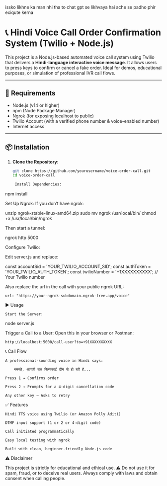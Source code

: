 


issko likhne ka man nhi tha to chat gpt se likhvaya hai ache se padho phir eciqute kerna   









# 📞 Hindi Voice Call Order Confirmation System (Twilio + Node.js)

This project is a Node.js-based automated voice call system using Twilio that delivers a **Hindi-language interactive voice message**. It allows users to press keys to confirm or cancel a fake order. Ideal for demos, educational purposes, or simulation of professional IVR call flows.

---

## 🔧 Requirements

- Node.js (v14 or higher)
- npm (Node Package Manager)
- [Ngrok](https://ngrok.com/) (for exposing localhost to public)
- Twilio Account (with a verified phone number & voice-enabled number)
- Internet access

---

## 📦 Installation

1. **Clone the Repository:**
   ```bash
   git clone https://github.com/yourusername/voice-order-call.git
   cd voice-order-call

    Install Dependencies:

npm install

Set Up Ngrok:
If you don’t have ngrok:

unzip ngrok-stable-linux-amd64.zip
sudo mv ngrok /usr/local/bin/
chmod +x /usr/local/bin/ngrok

Then start a tunnel:

ngrok http 5000

Configure Twilio:

Edit server.js and replace:

const accountSid = 'YOUR_TWILIO_ACCOUNT_SID';
const authToken = 'YOUR_TWILIO_AUTH_TOKEN';
const twilioNumber = '+1XXXXXXXXXX'; // Your Twilio number

Also replace the url in the call with your public ngrok URL:

    url: "https://your-ngrok-subdomain.ngrok-free.app/voice"

▶️ Usage

    Start the Server:

node server.js

Trigger a Call to a User:
Open this in your browser or Postman:

    http://localhost:5000/call-user?to=+91XXXXXXXXXX

📞 Call Flow

    A professional-sounding voice in Hindi says:

        नमस्ते, आपकी बात फ्लिपकार्ट टीम से हो रही है...

    Press 1 → Confirms order

    Press 2 → Prompts for a 4-digit cancellation code

    Any other key → Asks to retry

✅ Features

    Hindi TTS voice using Twilio (or Amazon Polly Aditi)

    DTMF input support (1 or 2 or 4-digit code)

    Call initiated programmatically

    Easy local testing with ngrok

    Built with clean, beginner-friendly Node.js code

⚠️ Disclaimer

This project is strictly for educational and ethical use.
⚠️ Do not use it for spam, fraud, or to deceive real users.
Always comply with laws and obtain consent when calling people.

